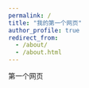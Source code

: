 ```yaml
---
permalink: /
title: "我的第一个网页"
author_profile: true
redirect_from: 
  - /about/
  - /about.html
---
```


第一个网页
